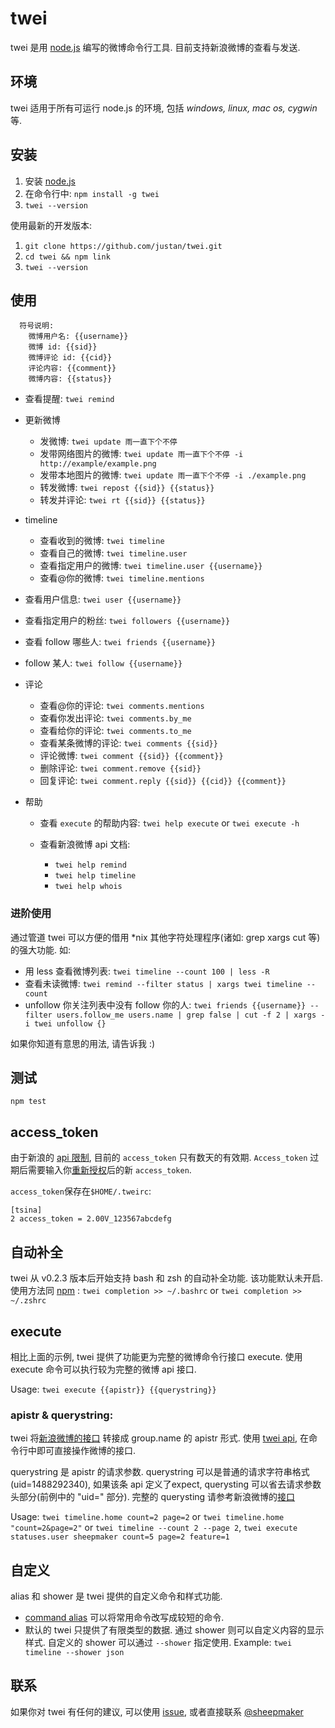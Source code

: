 twei
====

twei 是用 [node.js][0] 编写的微博命令行工具. 目前支持新浪微博的查看与发送.

## 环境

twei 适用于所有可运行 node.js 的环境, 包括 _windows, linux, mac os, cygwin_ 等.

## 安装

  1. 安装 [node.js][1]
  2. 在命令行中: `npm install -g twei`
  3. `twei --version`
  
使用最新的开发版本: 

  1. `git clone https://github.com/justan/twei.git`
  2. `cd twei && npm link`
  3. `twei --version`
  
## 使用

```
  符号说明: 
    微博用户名: {{username}}
    微博 id: {{sid}}
    微博评论 id: {{cid}}
    评论内容: {{comment}}
    微博内容: {{status}}
``` 
  
  - 查看提醒: `twei remind`
  - 更新微博
  
    - 发微博: `twei update 雨一直下个不停`
    - 发带网络图片的微博: `twei update 雨一直下个不停 -i http://example/example.png`
    - 发带本地图片的微博: `twei update 雨一直下个不停 -i ./example.png`
    - 转发微博: `twei repost {{sid}} {{status}}`
    - 转发并评论: `twei rt {{sid}} {{status}}`
    
  - timeline
  
    - 查看收到的微博: `twei timeline`
    - 查看自己的微博: `twei timeline.user`
    - 查看指定用户的微博: `twei timeline.user {{username}}`
    - 查看@你的微博: `twei timeline.mentions`
    
  - 查看用户信息: `twei user {{username}}`
  - 查看指定用户的粉丝: `twei followers {{username}}`
  - 查看 follow 哪些人: `twei friends {{username}}`
  - follow 某人: `twei follow {{username}}`
  - 评论
  
    - 查看@你的评论: `twei comments.mentions`
    - 查看你发出评论: `twei comments.by_me`
    - 查看给你的评论: `twei comments.to_me`
    - 查看某条微博的评论: `twei comments {{sid}}`
    - 评论微博: `twei comment {{sid}} {{comment}}`
    - 删除评论: `twei comment.remove {{sid}}`
    - 回复评论: `twei comment.reply {{sid}} {{cid}} {{comment}}`
  
  - 帮助
    
    - 查看 `execute` 的帮助内容: `twei help execute` or `twei execute -h`
    - 查看新浪微博 api 文档:
      
      - `twei help remind`
      - `twei help timeline`
      - `twei help whois`
      
### 进阶使用

  通过管道 twei 可以方便的借用 *nix 其他字符处理程序(诸如: grep xargs cut 等)的强大功能. 如: 
  
  - 用 less 查看微博列表: `twei timeline --count 100 | less -R`
  - 查看未读微博: `twei remind --filter status | xargs twei timeline --count`
  - unfollow 你关注列表中没有 follow 你的人: 
    `twei friends {{username}} --filter users.follow_me users.name | grep false |
     cut -f 2 | xargs -i twei unfollow {}`
    
  如果你知道有意思的用法, 请告诉我 :)


## 测试

  `npm test`
  
## access_token

  由于新浪的 [api 限制][2], 目前的 `access_token` 只有数天的有效期. `Access_token` 过期后需要输入你[重新授权][6]后的新 `access_token`. 
  
  `access_token`保存在`$HOME/.tweirc`:
  
  ```
  [tsina]
  2 access_token = 2.00V_123567abcdefg
  ```
  
  

## 自动补全
  
  twei 从 v0.2.3 版本后开始支持 bash 和 zsh 的自动补全功能. 该功能默认未开启. 使用方法同 [npm][10] : `twei completion >> ~/.bashrc` or `twei completion >> ~/.zshrc`
  
    
## execute

  相比上面的示例, twei 提供了功能更为完整的微博命令行接口 execute. 使用 execute 命令可以执行较为完整的微博 api 接口.
  
  Usage: `twei execute {{apistr}} {{querystring}}`
  
### apistr & querystring:

  twei 将[新浪微博的接口][4] 转接成 group.name 的 apistr 形式. 使用 [twei api][5], 在命令行中即可直接操作微博的接口.
  
  querystring 是 apistr 的请求参数. querystring 可以是普通的请求字符串格式(uid=1488292340), 如果该条 api 定义了expect, querysting 可以省去请求参数头部分(前例中的 "uid=" 部分). 完整的 querysting 请参考新浪微博的[接口][4]
  
  Usage: `twei timeline.home count=2 page=2` or `twei timeline.home "count=2&page=2"` or `twei timeline --count 2 --page 2`, 
         `twei execute statuses.user sheepmaker count=5 page=2 feature=1` 

         
## 自定义

  alias 和 shower 是 twei 提供的自定义命令和样式功能. 
  
  - [command alias][7] 可以将常用命令改写成较短的命令. 
  - 默认的 twei 只提供了有限类型的数据. 通过 shower 则可以自定义内容的显示样式. 自定义的 shower 可以通过 `--shower` 指定使用.
    Example: `twei timeline --shower json`

## 联系

  如果你对 twei 有任何的建议, 可以使用 [issue][8], 或者直接联系 [@sheepmaker][9]
  
    

[0]: http://nodejs.org/
[1]: http://nodejs.org/#download
[2]: http://open.weibo.com/wiki/Oauth2#.E8.BF.87.E6.9C.9F.E6.97.B6.E9.97.B4
[4]: http://open.weibo.com/wiki/API%E6%96%87%E6%A1%A3_V2
[5]: https://github.com/justan/twei/blob/master/lib/api/tsina.js
[6]: https://api.weibo.com/oauth2/authorize?client_id=3811884266&redirect_uri=http%3A%2F%2Fprojects.whosemind.net%2Ftwei%2Ftsina_access_token.html&response_type=token
[7]: https://github.com/justan/twei/blob/master/lib/user_alias/alias.example.js
[8]: https://github.com/justan/twei/issues/new
[9]: http://weibo.com/urmaker
[10]: https://npmjs.org/doc/completion.html
